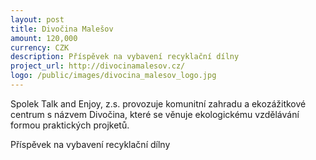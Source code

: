 ```yaml
---
layout: post
title: Divočina Malešov
amount: 120,000
currency: CZK
description: Příspěvek na vybavení recyklační dílny
project_url: http://divocinamalesov.cz/
logo: /public/images/divocina_malesov_logo.jpg
---
```


Spolek Talk and Enjoy, z.s. provozuje komunitní zahradu a ekozážitkové centrum s názvem Divočina, které se věnuje ekologickému vzdělávání formou praktických projketů.

Příspěvek na vybavení recyklační dílny
